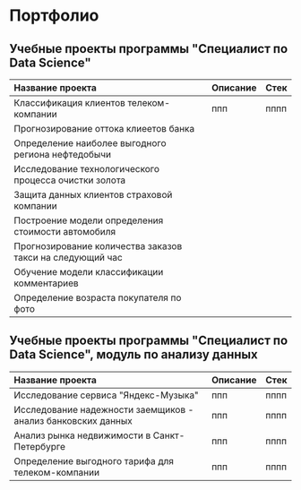 # Портфолио 
## Учебные проекты программы "Специалист по Data Science"
| Название проекта  |               Описание  |               Стек |   
|:------------------|:------------------------|:-------------------|
| Классификация клиентов телеком-компании  |  ппп |  пппп |  
| Прогнозирование оттока клиеетов банка  |   |   |  
| Определение наиболее выгодного региона нефтедобычи  |   |   |  
| Исследование технологического процесса очистки золота |   |    |
| Защита данных клиентов страховой компании   |   |    |
| Построение модели определения стоимости автомобиля |     |     |
| Прогнозирование количества заказов такси на следующий час |     |     |
| Обучение модели классификации комментариев |     |     |
| Определение возраста покупателя по фото |     |     |

## Учебные проекты программы "Специалист по Data Science", модуль по анализу данных
| Название проекта  |               Описание  |               Стек |   
|:------------------|:------------------------|:-------------------|
| Исследование сервиса "Яндекс-Музыка"  |  ппп |  пппп |  
| Исследование надежности заемщиков - анализ банковских данных  |  ппп |  пппп |
| Анализ рынка недвижимости в Санкт-Петербурге  |  ппп |  пппп |
| Определение выгодного тарифа для телеком-компании |  ппп |  пппп |
